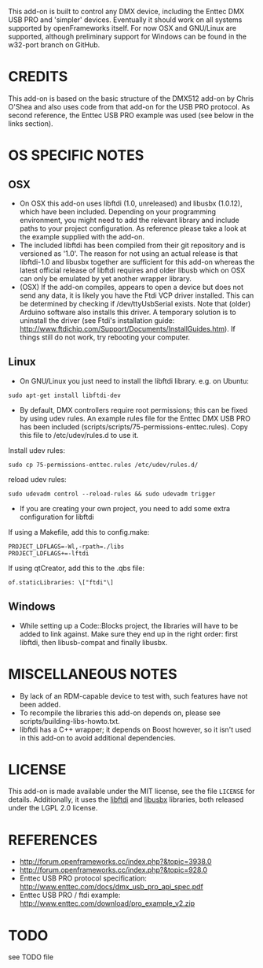 This add-on is built to control any DMX device, including the Enttec DMX USB PRO
and 'simpler' devices. Eventually it should work on all systems supported by
openFrameworks itself. For now OSX and GNU/Linux are supported, although
preliminary support for Windows can be found in the w32-port branch on GitHub.


# CREDITS
This add-on is based on the basic structure of the DMX512 add-on by Chris O'Shea and also uses code from that add-on for the USB PRO protocol. As second reference, the Enttec USB PRO example was used (see below in the links section).

# OS SPECIFIC NOTES

## OSX
 * On OSX this add-on uses libftdi (1.0, unreleased) and libusbx (1.0.12), which have been included. Depending on your programming environment, you might need to add the relevant library and include paths to your project configuration. As reference please take a look at the example supplied with the add-on.
 * The included libftdi has been compiled from their git repository and is versioned as '1.0'. The reason for not using an actual release is that libftdi-1.0 and libusbx together are sufficient for this add-on whereas the latest official release of libftdi requires and older libusb which on OSX can only be emulated by yet another wrapper library.
 * (OSX) If the add-on compiles, appears to open a device but does not send any data, it is likely you have the Ftdi VCP driver installed. This can be determined by checking if /dev/ttyUsbSerial exists. Note that (older) Arduino software also installs this driver.
   A temporary solution is to uninstall the driver (see Ftdi's installation guide: <http://www.ftdichip.com/Support/Documents/InstallGuides.htm>). If things still do not work, try rebooting your computer.

## Linux

 * On GNU/Linux you just need to install the libftdi library. e.g. on Ubuntu:
```
sudo apt-get install libftdi-dev
```

 * By default, DMX controllers require root permissions; this can be fixed by using udev rules. An example rules file for the Enttec DMX USB PRO has been included (scripts/scripts/75-permissions-enttec.rules). Copy this file to /etc/udev/rules.d to use it.

Install udev rules:
``` 
sudo cp 75-permissions-enttec.rules /etc/udev/rules.d/
```

reload udev rules:

``` 
sudo udevadm control --reload-rules && sudo udevadm trigger 
```

* If you are creating your own project, you need to add some extra configuration for libftdi

If using a Makefile, add this to config.make:
```
PROJECT_LDFLAGS=-Wl,-rpath=./libs
PROJECT_LDFLAGS+=-lftdi
```

If using qtCreator, add this to the .qbs file:
```
of.staticLibraries: \["ftdi"\]
```

## Windows
 * While setting up a Code::Blocks project, the libraries will have to be added to link against. Make sure they end up in the right order: first libftdi, then libusb-compat and finally libusbx.

# MISCELLANEOUS NOTES
 * By lack of an RDM-capable device to test with, such features have not been added.
 * To recompile the libraries this add-on depends on, please see scripts/building-libs-howto.txt.
 * libftdi has a C++ wrapper; it depends on Boost however, so it isn't used in this add-on to avoid additional dependencies.

# LICENSE
This add-on is made available under the MIT license, see the file `LICENSE` for details.
Additionally, it uses the [libftdi](https://www.intra2net.com/en/developer/libftdi/) and [libusbx](https://sourceforge.net/projects/libusbx/) libraries, both released under the LGPL 2.0 license.

# REFERENCES
  * <http://forum.openframeworks.cc/index.php?&topic=3938.0>
  * <http://forum.openframeworks.cc/index.php?&topic=928.0>
  * Enttec USB PRO protocol specification: <http://www.enttec.com/docs/dmx_usb_pro_api_spec.pdf>
  * Enttec USB PRO / ftdi example: <http://www.enttec.com/download/pro_example_v2.zip>

# TODO
see TODO file
